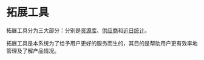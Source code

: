 # 拓展工具

拓展工具分为三大部分：分别是[资源库](https://58ee.top/shares)、[供应商](https://58ee.top/provider)和[近日统计](https://58ee.top/dashboard)。

拓展工具是本系统为了给予用户更好的服务而生的，其目的是帮助用户更有效率地管理及了解产品情况。
